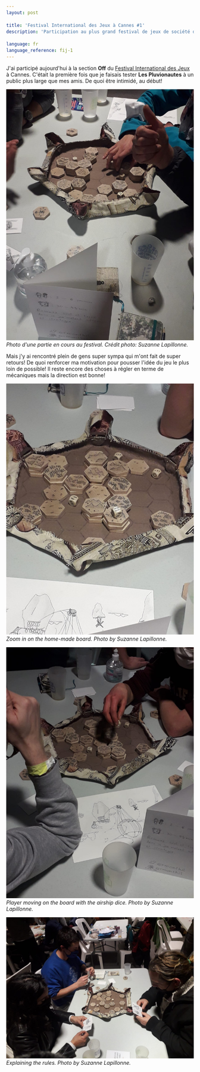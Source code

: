 ```yaml
---
layout: post

title: 'Festival International des Jeux à Cannes #1'
description: 'Participation au plus grand festival de jeux de société de France.'

language: fr
language_reference: fij-1
---
```


J'ai participé aujourd'hui à la section **Off** du [Festival International des Jeux](https://www.festivaldesjeux-cannes.com/en/) à Cannes.
C'était la première fois que je faisais tester **Les Pluvionautes** à un public plus large que mes amis.
De quoi être intimidé, au début!

![Festival Picture 0](/assets/images/pics/2022-2-24-fij-cannes/0.jpeg)
*Photo d'une partie en cours au festival. Crédit photo: Suzanne Lapillonne.*

Mais j'y ai rencontré plein de gens super sympa qui m'ont fait de super retours! 
De quoi renforcer ma motivation pour pousser l'idée du jeu le plus loin de possible!
Il reste encore des choses à régler en terme de mécaniques mais la direction est bonne!

![Festival Picture 4](/assets/images/pics/2022-2-24-fij-cannes/1.jpeg)
*Zoom in on the home-made board. Photo by Suzanne Lapillonne.*

![Festival Picture 5](/assets/images/pics/2022-2-24-fij-cannes/2.jpeg)
*Player moving on the board with the airship dice. Photo by Suzanne Lapillonne.*

![Festival Picture 5](/assets/images/pics/2022-2-24-fij-cannes/3.jpeg)
*Explaining the rules. Photo by Suzanne Lapillonne.*
